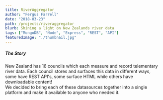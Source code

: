 ```yaml
---
title: RiverAggregator
author: "Fergus Farrell"
date: "2018-03-23"
path: /projects/riveraggregator
blurb: Shining a light on New Zealands river data
tags: ["MongoDB", "Node", "Express", "REST", "API"]
featuredImage: "./thumbnail.jpg"
---
```


##### The Story
New Zealand has 16 councils which each measure and record telementary river data. Each council stores and surfaces this data in different ways, some have REST API's, some surface HTML while others have downloadable content!<br />
We decided to bring each of these datasources together into a single platform and make it available to anyone who needed it.

